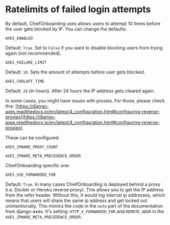 # Ratelimits of failed login attempts
By default, ChiefOnboarding uses allows users to attempt 10 times before the user gets blocked by IP. You can change the defaults:

`AXES_ENABLED`

Default: `True`. Set to `False` if you want to disable blocking users from trying again (not recommended).

`AXES_FAILURE_LIMIT`

Default: `10`. Sets the amount of attempts before user gets blocked.

`AXES_COOLOFF_TIME`

Default: `24` (in hours). After 24 hours the IP address gets cleared again.

In some cases, you might have issues with proxies. For those, please check this: [https://django-axes.readthedocs.io/en/latest/4_configuration.html#configuring-reverse-proxies](https://django-axes.readthedocs.io/en/latest/4_configuration.html#configuring-reverse-proxies).

These can be configured:

`AXES_IPWARE_PROXY_COUNT`

`AXES_IPWARE_META_PRECEDENCE_ORDER`

ChiefOnboarding specific one: 

`AXES_USE_FORWARDED_FOR`

Default: `True`. In many cases ChiefOnboarding is deployed behind a proxy (i.e. Docker or Heroku reverse proxy). This allows you to get the IP address from the refer header. Without this, it would log internal ip addresses, which means that users will share the same ip address and get locked out unintentionally.
This mimics the code in the `note` part of the documentation from django-axes.
It's setting: `HTTP_X_FORWARDED_FOR` and `REMOTE_ADDR` in the `AXES_IPWARE_META_PRECEDENCE_ORDER`.
